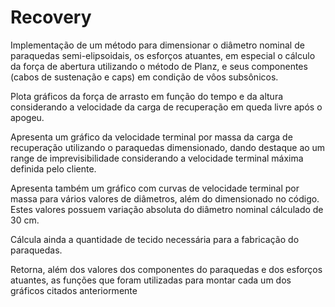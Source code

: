 # Recovery
Implementação de um método para dimensionar o diâmetro nominal de paraquedas semi-elipsoidais, os esforços atuantes, em especial o cálculo da força de abertura utilizando o método de Planz, e seus componentes (cabos de sustenação e caps) em condição de vôos subsônicos. 

Plota gráficos da força de arrasto em função do tempo e da altura considerando a velocidade da carga de recuperação em queda livre após o apogeu. 

Apresenta um gráfico da velocidade terminal por massa da carga de recuperação utilizando o paraquedas dimensionado, dando destaque ao um range de imprevisibilidade considerando a velocidade terminal máxima definida pelo cliente.

Apresenta também um gráfico com curvas de velocidade terminal por massa para vários valores de diâmetros, além do dimensionado no código. Estes valores possuem variação absoluta do diâmetro nominal cálculado de 30 cm.

Cálcula ainda a quantidade de tecido necessária para a fabricação do paraquedas.

Retorna, além dos valores dos componentes do paraquedas e dos esforços atuantes, as funções que foram utilizadas para montar cada um dos gráficos citados anteriormente
